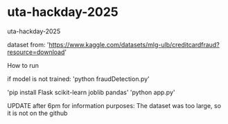 # uta-hackday-2025
uta-hackday-2025

dataset from:
'https://www.kaggle.com/datasets/mlg-ulb/creditcardfraud?resource=download'

How to run


if model is not trained:
    'python fraudDetection.py'

'pip install Flask scikit-learn joblib pandas'
'python app.py'


UPDATE after 6pm for information purposes:
The dataset was too large, so it is not on the github
